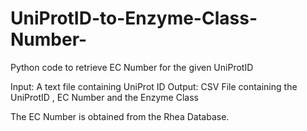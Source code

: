 # UniProtID-to-Enzyme-Class-Number-

Python code to retrieve EC Number for the given UniProtID 

Input: A text file containing UniProt ID
Output: CSV File containing the UniProtID , EC Number and the Enzyme Class

The EC Number is obtained from the Rhea Database. 
